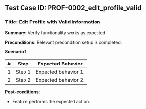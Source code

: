 ## Test Case ID: PROF-0002_edit_profile_valid
### Title: Edit Profile with Valid Information
**Summary**: Verify functionality works as expected.

**Preconditions**: Relevant precondition setup is completed.

**Scenario 1**

| # | Step | Expected Behavior |
|---|------|--------------------|
| 1 | Step 1 | Expected behavior 1. |
| 2 | Step 2 | Expected behavior 2. |


**Post-conditions**:
- Feature performs the expected action.
